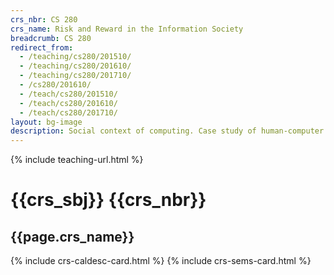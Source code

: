 ```yaml
---
crs_nbr: CS 280
crs_name: Risk and Reward in the Information Society
breadcrumb: CS 280
redirect_from:
  - /teaching/cs280/201510/
  - /teaching/cs280/201610/
  - /teaching/cs280/201710/
  - /cs280/201610/
  - /teach/cs280/201510/
  - /teach/cs280/201610/
  - /teach/cs280/201710/
layout: bg-image
description: Social context of computing. Case study of human-computer interfaces and their evaluation. Methods and tools of analysis. Professional and ethical responsibilities. Risks and liabilities of computer-based systems. Intellectual property, privacy and civil liberties. Professional communication. Sustainability. Cybercrime.
---
```

{% include teaching-url.html %}

# {{crs_sbj}} {{crs_nbr}}
## {{page.crs_name}}

{% include crs-caldesc-card.html %}
{% include crs-sems-card.html %}
